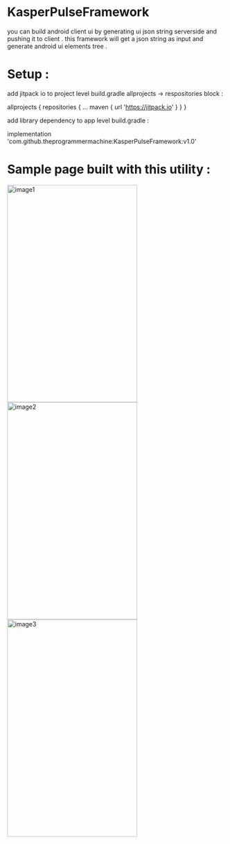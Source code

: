 # KasperPulseFramework
you can build android client ui by generating ui json string serverside and pushing it to client . this framework will get a json string as input and generate android ui elements tree . 

# Setup :

add jitpack io to project level build.gradle allprojects -> respositories block :

  allprojects 
  {
    repositories 
    {
      ...
      maven { url 'https://jitpack.io' }
    }
  }

add library dependency to app level build.gradle :

  implementation 'com.github.theprogrammermachine:KasperPulseFramework:v1.0'

# Sample page built with this utility :

<p float="left">
  <img src="https://github.com/theprogrammermachine/KasperPulseFramework/blob/master/images/image1.jpg" alt="image1" width="300" height="500">
  <img src="https://github.com/theprogrammermachine/KasperPulseFramework/blob/master/images/image2.jpg" alt="image2" width="300" height="500">
  <img src="https://github.com/theprogrammermachine/KasperPulseFramework/blob/master/images/image3.jpg" alt="image3" width="300" height="500">
</p>
